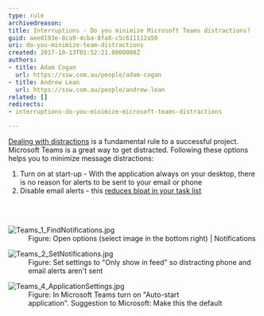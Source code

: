 ```yaml
---
type: rule
archivedreason: 
title: Interruptions - Do you minimize Microsoft Teams distractions?
guid: aee8193e-8ca9-4cba-8fa8-c5c611112a50
uri: do-you-minimize-team-distractions
created: 2017-10-13T01:52:21.0000000Z
authors:
- title: Adam Cogan
  url: https://ssw.com.au/people/adam-cogan
- title: Andrew Lean
  url: https://ssw.com.au/people/andrew-lean
related: []
redirects:
- interruptions-do-you-minimize-microsoft-teams-distractions

---
```



​<a href="/_layouts/15/FIXUPREDIRECT.ASPX?WebId=3dfc0e07-e23a-4cbb-aac2-e778b71166a2&amp;TermSetId=07da3ddf-0924-4cd2-a6d4-a4809ae20160&amp;TermId=d65f17a0-2354-4793-9481-7dc2eea0e559">Dealing with distractions</a>&#160;is a fundamental rule to a successful project. Microsoft&#160;Teams&#160;is a great way to get distracted. Following these options helps you to minimize message&#160;distractions&#58;<br><ol><li>Turn&#160;on at start-up​ - With the application always on your desktop, there is no reason for alerts to be sent to your email or phone<br></li><li>Disable email alerts - this <a href="/_layouts/15/FIXUPREDIRECT.ASPX?WebId=3dfc0e07-e23a-4cbb-aac2-e778b71166a2&amp;TermSetId=07da3ddf-0924-4cd2-a6d4-a4809ae20160&amp;TermId=4ebaa676-4599-4be1-b4ee-55427dba91bf">reduces bloat in your task list</a><br></li></ol>
<br><excerpt class='endintro'></excerpt><br>
<dl class="image"><dt><img src="/SiteAssets/do-you-minimize-team-distractions/Teams_1_FindNotifications.jpg" alt="Teams_1_FindNotifications.jpg" /></dt><dd>Figure&#58; Open options (select image in the bottom right) | Notifications</dd></dl><dl class="image"><dt> <img src="/SiteAssets/do-you-minimize-team-distractions/Teams_2_SetNotifications.jpg" alt="Teams_2_SetNotifications.jpg" /></dt><dd> Figure&#58; Set settings to &quot;Only show in feed&quot; so distracting phone and email alerts aren't sent</dd></dl><dl class="image"><dt><img src="/SiteAssets/do-you-minimize-team-distractions/Teams_4_ApplicationSettings.jpg" alt="Teams_4_ApplicationSettings.jpg" /></dt><dd> Figure&#58; In Microsoft Teams turn on &quot;Auto-start application&quot;.&#160;Suggestion to Microsoft&#58; Make this the default<br></dd></dl> <br>


